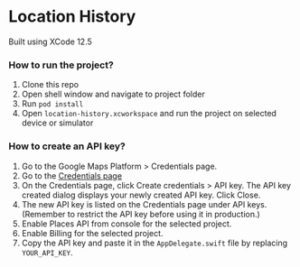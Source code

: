 # Location History

Built using XCode 12.5

### How to run the project?

1. Clone this repo
1. Open shell window and navigate to project folder
1. Run `pod install`
1. Open `location-history.xcworkspace` and run the project on selected device or simulator


### How to create an API key?

1. Go to the Google Maps Platform > Credentials page.
1. Go to the [Credentials page](https://console.cloud.google.com/project/_/google/maps-apis/credentials?_ga=2.43024097.577050595.1626929752-249147691.1626929752)
1. On the Credentials page, click Create credentials > API key.
The API key created dialog displays your newly created API key.
Click Close.
1. The new API key is listed on the Credentials page under API keys.
(Remember to restrict the API key before using it in production.)
1. Enable Places API from console for the selected project.
1. Enable Billing for the selected project.
1. Copy the API key and paste it in the `AppDelegate.swift` file by replacing `YOUR_API_KEY`.

